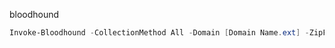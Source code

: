 bloodhound

~~~PowerShell
Invoke-Bloodhound -CollectionMethod All -Domain [Domain Name.ext] -ZipFileName filename.zip
~~~

